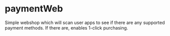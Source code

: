 # paymentWeb
Simple webshop which will scan user apps to see if there are any supported payment methods. If there are, enables 1-click purchasing.
